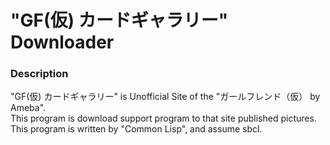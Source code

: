 # "GF(仮) カードギャラリー" Downloader

### Description
"GF(仮) カードギャラリー" is Unofficial Site of the "ガールフレンド（仮） by Ameba".  
This program is download support program to that site published pictures.  
This program is written by "Common Lisp", and assume sbcl.